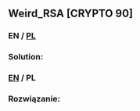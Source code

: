 ## Weird_RSA [CRYPTO 90]

>

### EN / [PL](#rozwiązanie)

### Solution:

### [EN](#solution) / PL

### Rozwiązanie:
